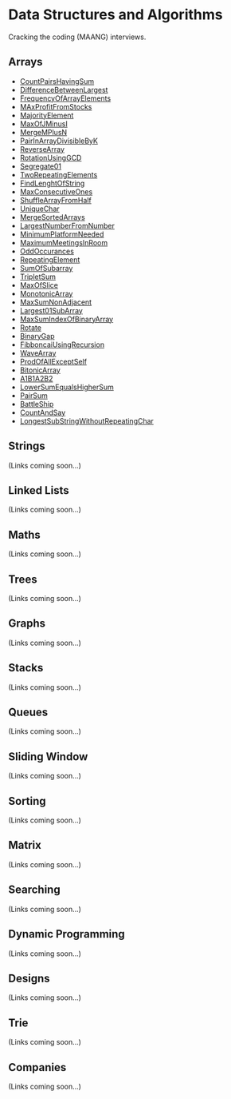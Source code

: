 # Data Structures and Algorithms

Cracking the coding (MAANG) interviews.

## Arrays

- [CountPairsHavingSum](https://github.com/AmaanUllahKhan313/algorithms/blob/master/src/main/java/com/algos/arrays/CountPairsHavingSum.java)
- [DifferenceBetweenLargest](https://github.com/AmaanUllahKhan313/algorithms/blob/master/src/main/java/com/algos/arrays/DifferenceBetweenLargest.java)
- [FrequencyOfArrayElements](https://github.com/AmaanUllahKhan313/algorithms/blob/master/src/main/java/com/algos/arrays/FrequencyOfArrayElements.java)
- [MAxProfitFromStocks](https://github.com/AmaanUllahKhan313/algorithms/blob/master/src/main/java/com/algos/arrays/MAxProfitFromStocks.java)
- [MajorityElement](https://github.com/AmaanUllahKhan313/algorithms/blob/master/src/main/java/com/algos/arrays/MajorityElement.java)
- [MaxOfJMinusI](https://github.com/AmaanUllahKhan313/algorithms/blob/master/src/main/java/com/algos/arrays/MaxOfJMinusI.java)
- [MergeMPlusN](https://github.com/AmaanUllahKhan313/algorithms/blob/master/src/main/java/com/algos/arrays/MergeMPlusN.java)
- [PairInArrayDivisibleByK](https://github.com/AmaanUllahKhan313/algorithms/blob/master/src/main/java/com/algos/arrays/PairInArrayDivisibleByK.java)
- [ReverseArray](https://github.com/AmaanUllahKhan313/algorithms/blob/master/src/main/java/com/algos/arrays/ReverseArray.java)
- [RotationUsingGCD](https://github.com/AmaanUllahKhan313/algorithms/blob/master/src/main/java/com/algos/arrays/RotationUsingGCD.java)
- [Segregate01](https://github.com/AmaanUllahKhan313/algorithms/blob/master/src/main/java/com/algos/arrays/Segregate01.java)
- [TwoRepeatingElements](https://github.com/AmaanUllahKhan313/algorithms/blob/master/src/main/java/com/algos/arrays/TwoRepeatingElements.java)
- [FindLenghtOfString](https://github.com/AmaanUllahKhan313/algorithms/blob/master/src/main/java/com/algos/arrays/FindLenghtOfString.java)
- [MaxConsecutiveOnes](https://github.com/AmaanUllahKhan313/algorithms/blob/master/src/main/java/com/algos/arrays/MaxConsecutiveOnes.java)
- [ShuffleArrayFromHalf](https://github.com/AmaanUllahKhan313/algorithms/blob/master/src/main/java/com/algos/arrays/ShuffleArrayFromHalf.java)
- [UniqueChar](https://github.com/AmaanUllahKhan313/algorithms/blob/master/src/main/java/com/algos/arrays/UniqueChar.java)
- [MergeSortedArrays](https://github.com/AmaanUllahKhan313/algorithms/blob/master/src/main/java/com/algos/arrays/MergeSortedArrays.java)
- [LargestNumberFromNumber](https://github.com/AmaanUllahKhan313/algorithms/blob/master/src/main/java/com/algos/arrays/LargestNumberFromNumber.java)
- [MinimumPlatformNeeded](https://github.com/AmaanUllahKhan313/algorithms/blob/master/src/main/java/com/algos/arrays/MinimumPlatformNeeded.java)
- [MaximumMeetingsInRoom](https://github.com/AmaanUllahKhan313/algorithms/blob/master/src/main/java/com/algos/arrays/MaximumMeetingsInRoom.java)
- [OddOccurances](https://github.com/AmaanUllahKhan313/algorithms/blob/master/src/main/java/com/algos/arrays/OddOccurances.java)
- [RepeatingElement](https://github.com/AmaanUllahKhan313/algorithms/blob/master/src/main/java/com/algos/arrays/RepeatingElement.java)
- [SumOfSubarray](https://github.com/AmaanUllahKhan313/algorithms/blob/master/src/main/java/com/algos/arrays/SumOfSubarray.java)
- [TripletSum](https://github.com/AmaanUllahKhan313/algorithms/blob/master/src/main/java/com/algos/arrays/TripletSum.java)
- [MaxOfSlice](https://github.com/AmaanUllahKhan313/algorithms/blob/master/src/main/java/com/algos/arrays/MaxOfSlice.java)
- [MonotonicArray](https://github.com/AmaanUllahKhan313/algorithms/blob/master/src/main/java/com/algos/arrays/MonotonicArray.java)
- [MaxSumNonAdjacent](https://github.com/AmaanUllahKhan313/algorithms/blob/master/src/main/java/com/algos/arrays/MaxSumNonAdjacent.java)
- [Largest01SubArray](https://github.com/AmaanUllahKhan313/algorithms/blob/master/src/main/java/com/algos/arrays/Largest01SubArray.java)
- [MaxSumIndexOfBinaryArray](https://github.com/AmaanUllahKhan313/algorithms/blob/master/src/main/java/com/algos/arrays/MaxSumIndexOfBinaryArray.java)
- [Rotate](https://github.com/AmaanUllahKhan313/algorithms/blob/master/src/main/java/com/algos/arrays/Rotate.java)
- [BinaryGap](https://github.com/AmaanUllahKhan313/algorithms/blob/master/src/main/java/com/algos/arrays/BinaryGap.java)
- [FibboncaiUsingRecursion](https://github.com/AmaanUllahKhan313/algorithms/blob/master/src/main/java/com/algos/arrays/FibboncaiUsingRecursion.java)
- [WaveArray](https://github.com/AmaanUllahKhan313/algorithms/blob/master/src/main/java/com/algos/arrays/WaveArray.java)
- [ProdOfAllExceptSelf](https://github.com/AmaanUllahKhan313/algorithms/blob/master/src/main/java/com/algos/arrays/ProdOfAllExceptSelf.java)
- [BitonicArray](https://github.com/AmaanUllahKhan313/algorithms/blob/master/src/main/java/com/algos/arrays/BitonicArray.java)
- [A1B1A2B2](https://github.com/AmaanUllahKhan313/algorithms/blob/master/src/main/java/com/algos/arrays/A1B1A2B2.java)
- [LowerSumEqualsHigherSum](https://github.com/AmaanUllahKhan313/algorithms/blob/master/src/main/java/com/algos/arrays/LowerSumEqualsHigherSum.java)
- [PairSum](https://github.com/AmaanUllahKhan313/algorithms/blob/master/src/main/java/com/algos/arrays/PairSum.java)
- [BattleShip](https://github.com/AmaanUllahKhan313/algorithms/blob/master/src/main/java/com/algos/arrays/BattleShip.java)
- [CountAndSay](https://github.com/AmaanUllahKhan313/algorithms/blob/master/src/main/java/com/algos/arrays/CountAndSay.java)
- [LongestSubStringWithoutRepeatingChar](https://github.com/AmaanUllahKhan313/algorithms/blob/master/src/main/java/com/algos/arrays/LongestSubStringWithoutRepeatingChar.java)

## Strings

(Links coming soon...)

## Linked Lists

(Links coming soon...)

## Maths

(Links coming soon...)

## Trees

(Links coming soon...)

## Graphs

(Links coming soon...)

## Stacks

(Links coming soon...)

## Queues

(Links coming soon...)

## Sliding Window

(Links coming soon...)

## Sorting

(Links coming soon...)

## Matrix

(Links coming soon...)

## Searching

(Links coming soon...)

## Dynamic Programming

(Links coming soon...)

## Designs

(Links coming soon...)

## Trie

(Links coming soon...)

## Companies

(Links coming soon...)



